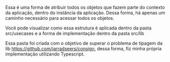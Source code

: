 Essa é uma forma de atribuir todos os objetos que fazem parte do contexto da aplicação, dentro do instância da aplicação. Dessa forma, há apenas um caminho necessário para acessar todos os objetos.

Você pode visualizar como essa estrutura é aplicada dentro da pasta src/usecases e a forma de implementação dentro da pasta src/lib

Essa pasta foi criada com o objetivo de superar o problema de tipagem da lib https://github.com/jarradseers/consign, dessa forma, fiz minha própria implementação utilizando Typescript.
